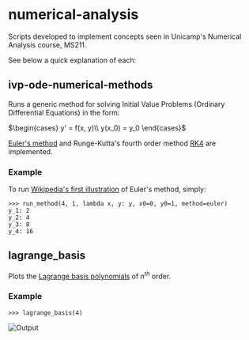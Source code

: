 # numerical-analysis
Scripts developed to implement concepts seen in Unicamp's Numerical Analysis course, MS211.

See below a quick explanation of each:

## ivp-ode-numerical-methods
Runs a generic method for solving Initial Value Problems (Ordinary Differential Equations) in the form:

$\begin{cases}
    y' = f(x, y)\\
    y(x_0) = y_0
\end{cases}$

[Euler's method](https://en.wikipedia.org/wiki/Euler_method) and Runge-Kutta's fourth order method [RK4](https://en.wikipedia.org/wiki/Runge%E2%80%93Kutta_methods#The_Runge%E2%80%93Kutta_method) are implemented.

### Example
To run [Wikipedia's first illustration](https://en.wikipedia.org/wiki/Euler_method#Example) of Euler's method, simply:
```
>>> run_method(4, 1, lambda x, y: y, x0=0, y0=1, method=euler)
y_1: 2
y_2: 4
y_3: 8
y_4: 16
```

## lagrange_basis
Plots the [Lagrange basis polynomials](https://en.wikipedia.org/wiki/Lagrange_polynomial#Definition) of $n^{th}$ order.

### Example
```
>>> lagrange_basis(4)
```
![Output](https://i.imgur.com/g64tFg4.png)

